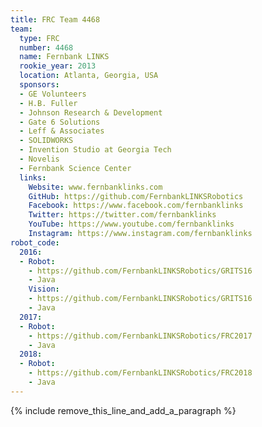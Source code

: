 ```yaml
---
title: FRC Team 4468
team:
  type: FRC
  number: 4468
  name: Fernbank LINKS
  rookie_year: 2013
  location: Atlanta, Georgia, USA
  sponsors:
  - GE Volunteers
  - H.B. Fuller
  - Johnson Research & Development
  - Gate 6 Solutions
  - Leff & Associates
  - SOLIDWORKS
  - Invention Studio at Georgia Tech
  - Novelis
  - Fernbank Science Center
  links:
    Website: www.fernbanklinks.com
    GitHub: https://github.com/FernbankLINKSRobotics
    Facebook: https://www.facebook.com/fernbanklinks
    Twitter: https://twitter.com/fernbanklinks
    YouTube: https://www.youtube.com/fernbanklinks
    Instagram: https://www.instagram.com/fernbanklinks
robot_code:
  2016:
  - Robot:
    - https://github.com/FernbankLINKSRobotics/GRITS16
    - Java
    Vision:
    - https://github.com/FernbankLINKSRobotics/GRITS16
    - Java
  2017:
  - Robot:
    - https://github.com/FernbankLINKSRobotics/FRC2017
    - Java
  2018:
  - Robot:
    - https://github.com/FernbankLINKSRobotics/FRC2018
    - Java
---
```


{% include remove_this_line_and_add_a_paragraph %}